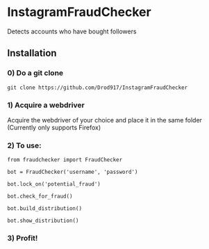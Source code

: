 # InstagramFraudChecker
Detects accounts who have bought followers

## Installation

### 0) Do a git clone
```
git clone https://github.com/Drod917/InstagramFraudChecker
```

### 1) Acquire a webdriver
Acquire the webdriver of your choice and place it in the same folder (Currently only supports Firefox)

### 2) To use:

```
from fraudchecker import FraudChecker

bot = FraudChecker('username', 'password')

bot.lock_on('potential_fraud')

bot.check_for_fraud()

bot.build_distribution()

bot.show_distribution()
```

### 3) Profit!